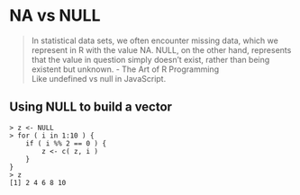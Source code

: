 # NA vs NULL

> In statistical data sets, we often encounter missing data, which we represent in R with the value NA. NULL, on the other hand, represents that the value in question simply doesn’t exist, rather than being existent but unknown. - The Art of R Programming  
Like undefined vs null in JavaScript.

## Using NULL to build a vector

```
> z <- NULL
> for ( i in 1:10 ) {
    if ( i %% 2 == 0 ) {
        z <- c( z, i )
    }
}
> z
[1] 2 4 6 8 10
``````
